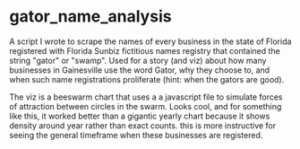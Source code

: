 # gator_name_analysis
A script I wrote to scrape the names of every business in the state of Florida registered with Florida Sunbiz fictitious names registry that contained the string "gator" or "swamp". Used for a story (and viz) about how many businesses in Gainesville use the word Gator, why they choose to, and when such name registrations proliferate (hint: when the gators are good).

The viz is a beeswarm chart that uses a a javascript file to simulate forces of attraction between circles in the swarm. Looks cool, and for something like this, it worked better than a gigantic yearly chart because it shows density around year rather than exact counts. this is more instructive for seeing the general timeframe when these businesses are registered. 
